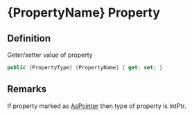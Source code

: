 # {PropertyName} Property

## Definition
Geter/setter value of property

```C#
public {PropertyType} {PropertyName} { get; set; }
```

## Remarks
If property marked as [AsPointer](https://github.com/SoftStoneDevelop/StackMemoryCollections.Attributes/blob/main/Documentation/AsPointer.md) then type of property is IntPtr.
